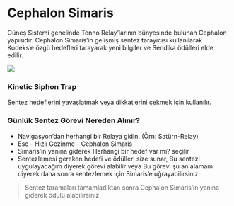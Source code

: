 # Cephalon Simaris

Güneş Sistemi genelinde Tenno Relay’larının bünyesinde bulunan Cephalon yapısıdır. Cephalon Simaris’in gelişmiş sentez tarayıcısı kullanılarak Kodeks’e özgü hedefleri tarayarak yeni bilgiler ve Sendika ödülleri elde edilir.

![](https://imgbbb.com/images/2020/02/29/assets_-lgoamcq2h0squvaydqb_-lhznolo0rpkxafjwfkp_-lhzo7s4zz7oxmsi7laq_1.png)

### Kinetic Siphon Trap

Sentez hedeflerini yavaşlatmak veya dikkatlerini çekmek için kullanılır.

### Günlük Sentez Görevi Nereden Alınır?

* Navigasyon’dan herhangi bir Relaya gidin. \(Örn: Satürn-Relay\)
* Esc - Hızlı Gezinme - Cephalon Simaris
* Simaris’in yanına giderek Herhangi bir hedef var mı? seçilir
* Sentezlemesi gereken hedefi ve ödülleri size sunar, Bu sentezi uygulayacağım diyerek görevi alabilir veya Bu görevi şu an alamam diyerek daha sonra sentezlemek için Simaris’e uğrayabilirsiniz.

> Sentez taramaları tamamladıktan sonra Cephalon Simaris’in yanına giderek ödülü alabilirsiniz.

